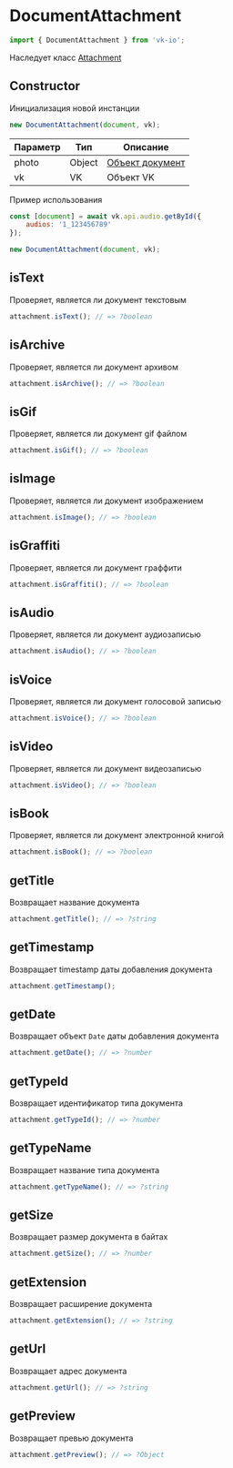 # DocumentAttachment

```js
import { DocumentAttachment } from 'vk-io';
```

Наследует класс [Attachment](attachment.md)

## Constructor
Инициализация новой инстанции

```js
new DocumentAttachment(document, vk);
```

| Параметр | Тип    | Описание                                          |
|----------|--------|---------------------------------------------------|
| photo    | Object | [Объект документ](https://vk.com/dev/objects/doc) |
| vk       | VK     | Объект VK                                         |

Пример использования

```js
const [document] = await vk.api.audio.getById({
	audios: '1_123456789'
});

new DocumentAttachment(document, vk);
```

## isText
Проверяет, является ли документ текстовым

```js
attachment.isText(); // => ?boolean
```

## isArchive
Проверяет, является ли документ архивом

```js
attachment.isArchive(); // => ?boolean
```

## isGif
Проверяет, является ли документ gif файлом

```js
attachment.isGif(); // => ?boolean
```

## isImage
Проверяет, является ли документ изображением

```js
attachment.isImage(); // => ?boolean
```

## isGraffiti
Проверяет, является ли документ граффити

```js
attachment.isGraffiti(); // => ?boolean
```

## isAudio
Проверяет, является ли документ аудиозаписью

```js
attachment.isAudio(); // => ?boolean
```

## isVoice
Проверяет, является ли документ голосовой записью

```js
attachment.isVoice(); // => ?boolean
```

## isVideo
Проверяет, является ли документ видеозаписью

```js
attachment.isVideo(); // => ?boolean
```

## isBook
Проверяет, является ли документ электронной книгой

```js
attachment.isBook(); // => ?boolean
```

## getTitle
Возвращает название документа

```js
attachment.getTitle(); // => ?string
```

## getTimestamp
Возвращает timestamp даты добавления документа

```js
attachment.getTimestamp();
```

## getDate
Возвращает объект `Date` даты добавления документа

```js
attachment.getDate(); // => ?number
```

## getTypeId
Возвращает идентификатор типа документа

```js
attachment.getTypeId(); // => ?number
```

## getTypeName
Возвращает название типа документа

```js
attachment.getTypeName(); // => ?string
```

## getSize
Возвращает размер документа в байтах

```js
attachment.getSize(); // => ?number
```

## getExtension
Возвращает расширение документа

```js
attachment.getExtension(); // => ?string
```

## getUrl
Возвращает адрес документа

```js
attachment.getUrl(); // => ?string
```

## getPreview
Возвращает превью документа

```js
attachment.getPreview(); // => ?Object
```
